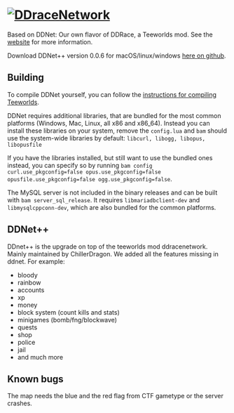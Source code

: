 [![DDraceNetwork](http://ddnet.tw/ddnet-small.png)](http://ddnet.tw)
================================

Based on DDNet: Our own flavor of DDRace, a Teeworlds mod. See the [website](http://ddnet.tw) for more information.

Download DDNet++ version 0.0.6 for macOS/linux/windows [here on github](https://github.com/ChillerDragon/DDNetPP/releases/tag/v.0.0.5).

Building
--------

To compile DDNet yourself, you can follow the [instructions for compiling Teeworlds](https://www.teeworlds.com/?page=docs&wiki=compiling_everything).

DDNet requires additional libraries, that are bundled for the most common platforms (Windows, Mac, Linux, all x86 and x86_64). Instead you can install these libraries on your system, remove the `config.lua` and `bam` should use the system-wide libraries by default: `libcurl, libogg, libopus, libopusfile`

If you have the libraries installed, but still want to use the bundled ones instead, you can specify so by running `bam config curl.use_pkgconfig=false opus.use_pkgconfig=false opusfile.use_pkgconfig=false ogg.use_pkgconfig=false`.

The MySQL server is not included in the binary releases and can be built with `bam server_sql_release`. It requires `libmariadbclient-dev` and `libmysqlcppconn-dev`, which are also bundled for the common platforms.

DDNet++
--------

DDnet++ is the upgrade on top of the teeworlds mod ddracenetwork.
Mainly maintained by ChillerDragon.
We added all the features missing in ddnet. For example:
- bloody
- rainbow
- accounts
- xp
- money
- block system (count kills and stats)
- minigames (bomb/fng/blockwave)
- quests
- shop
- police
- jail
- and much more

Known bugs
--------

The map needs the blue and the red flag from CTF gametype or the server crashes.
